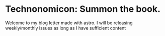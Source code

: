 # Technonomicon: Summon the book.

Welcome to my blog letter made with astro. I will be releasing weekly/monthly issues as long as I have sufficient content
